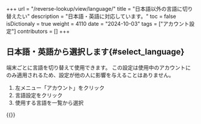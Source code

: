 +++
url = "/reverse-lookup/view/language/"
title = "日本語以外の言語に切り替えたい"
description = "日本語・英語に対応しています。"
toc = false
isDictionaly = true
weight = 4110
date = "2024-10-03"
tags = ["アカウント設定"]
contributors = []
+++

## 日本語・英語から選択します{#select_language}

端末ごとに言語を切り替えて使用できます。
この設定は使用中のアカウントにのみ適用されるため、設定が他の人に影響を与えることはありません。

1. 左メニュー「アカウント」をクリック
2. 言語設定をクリック
3. 使用する言語を一覧から選択

{{<iTablet filename="img/language" msg="言語は現在、日本語・英語に対応しています" alice="pc">}}
